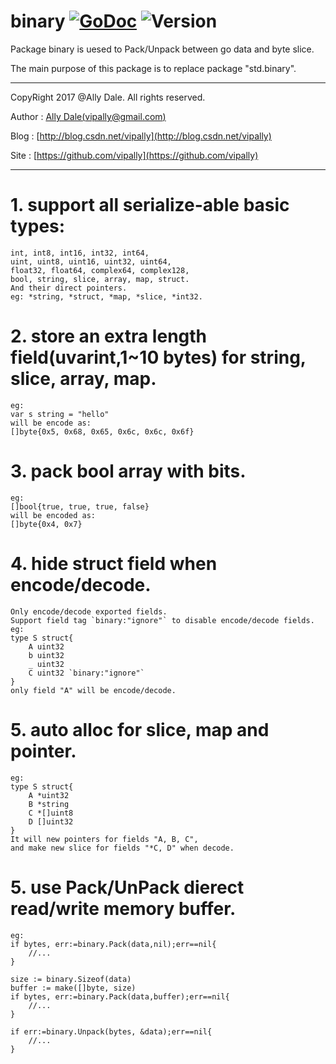 # binary [![GoDoc](https://godoc.org/github.com/vipally/binary?status.svg)](https://godoc.org/github.com/vipally/binary) ![Version](https://img.shields.io/badge/version-0.8.0.final-green.svg)
  Package binary is uesed to Pack/Unpack between go data and byte slice.

  The main purpose of this package is to replace package "std.binary".

***

CopyRight 2017 @Ally Dale. All rights reserved.
	
Author  : [Ally Dale(vipally@gmail.com)](mailto://vipally@gmail.com)

Blog    : [http://blog.csdn.net/vipally](http://blog.csdn.net/vipally)

Site    : [https://github.com/vipally](https://github.com/vipally)

****

# 1. support all serialize-able basic types:
	int, int8, int16, int32, int64,
	uint, uint8, uint16, uint32, uint64,
	float32, float64, complex64, complex128,
	bool, string, slice, array, map, struct.
	And their direct pointers. 
	eg: *string, *struct, *map, *slice, *int32.

# 2. store an extra length field(uvarint,1~10 bytes) for string, slice, array, map.
	eg: 
	var s string = "hello"
	will be encode as:
	[]byte{0x5, 0x68, 0x65, 0x6c, 0x6c, 0x6f}

# 3. pack bool array with bits.
	eg: 
	[]bool{true, true, true, false}
	will be encoded as:
	[]byte{0x4, 0x7}

# 4. hide struct field when encode/decode.
	Only encode/decode exported fields.
	Support field tag `binary:"ignore"` to disable encode/decode fields.
	eg: 
	type S struct{
	    A uint32
		b uint32
		_ uint32
		C uint32 `binary:"ignore"`
	}
	only field "A" will be encode/decode.

# 5. auto alloc for slice, map and pointer.
	eg: 
	type S struct{
	    A *uint32
		B *string
		C *[]uint8
		D []uint32
	}
	It will new pointers for fields "A, B, C",
	and make new slice for fields "*C, D" when decode.
	
# 5. use Pack/UnPack dierect read/write memory buffer.
	eg:
	if bytes, err:=binary.Pack(data,nil);err==nil{
		//...
	}

	size := binary.Sizeof(data)
	buffer := make([]byte, size)
	if bytes, err:=binary.Pack(data,buffer);err==nil{
		//...
	}

	if err:=binary.Unpack(bytes, &data);err==nil{
		//...
	}
	
